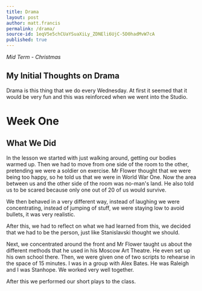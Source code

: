```yaml
---
title: Drama
layout: post
author: matt.francis
permalink: /drama/
source-id: 1eqV5e5chCUaYSuaXiLy_ZDNEli6UjC-5D0hadMvW7cA
published: true
---
```

*Mid Term - Christmas*
 
## My Initial Thoughts on Drama
 
Drama is this thing that we do every Wednesday. At first it seemed that it would be very fun and this was reinforced when we went into the Studio. 
 
# Week One
 
## What We Did
 
In the lesson we started with just walking around, getting our bodies warmed up. Then we had to move from one side of the room to the other, pretending we were a soldier on exercise. Mr Flower thought that we were being too happy, so he told us that we were in World War One. Now the area between us and the other side of the room was no-man's land. He also told us to be scared because only one out of 20 of us would survive. 
 
We then behaved in a very different way, instead of laughing we were concentrating, instead of jumping of stuff, we were staying low to avoid bullets, it was very realistic. 
 
After this, we had to reflect on what we had learned from this, we decided that we had to be the person, just like Stanislavski thought we should. 
 
Next, we concentrated around the front and Mr Flower taught us about the different methods that he used in his Moscow Art Theatre. He even set up his own school there. Then, we were given one of two scripts to rehearse in the space of 15 minutes. I was in a group with Alex Bates. He was Raleigh and I was Stanhope. We worked very well together.
 
After this we performed our short plays to the class.
